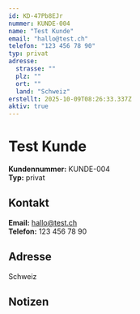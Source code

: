 ```yaml
---
id: KD-47Pb8EJr
nummer: KUNDE-004
name: "Test Kunde"
email: "hallo@test.ch"
telefon: "123 456 78 90"
typ: privat
adresse:
  strasse: ""
  plz: ""
  ort: ""
  land: "Schweiz"
erstellt: 2025-10-09T08:26:33.337Z
aktiv: true
---
```


# Test Kunde

**Kundennummer:** KUNDE-004  
**Typ:** privat

## Kontakt

**Email:** hallo@test.ch  
**Telefon:** 123 456 78 90

## Adresse

  
   
Schweiz

## Notizen


